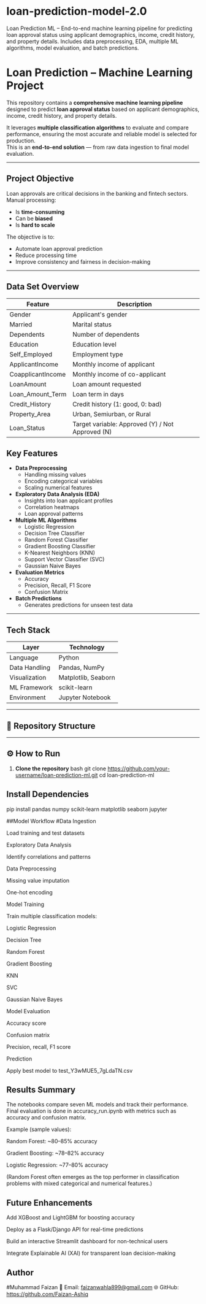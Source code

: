 # loan-prediction-model-2.0
Loan Prediction ML – End-to-end machine learning pipeline for predicting loan approval status using applicant demographics, income, credit history, and property details. Includes data preprocessing, EDA, multiple ML algorithms, model evaluation, and batch predictions.
#  Loan Prediction – Machine Learning Project

This repository contains a **comprehensive machine learning pipeline** designed to predict **loan approval status** based on applicant demographics, income, credit history, and property details.  

It leverages **multiple classification algorithms** to evaluate and compare performance, ensuring the most accurate and reliable model is selected for production.  
This is an **end-to-end solution** — from raw data ingestion to final model evaluation.

---

##  Project Objective

Loan approvals are critical decisions in the banking and fintech sectors. Manual processing:
- Is **time-consuming**
- Can be **biased**
- Is **hard to scale**

The objective is to:
- Automate loan approval prediction
- Reduce processing time
- Improve consistency and fairness in decision-making

---

## Data Set Overview

| Feature            | Description                                      |
| ------------------ | ------------------------------------------------ |
| Gender             | Applicant's gender                               |
| Married            | Marital status                                   |
| Dependents         | Number of dependents                             |
| Education          | Education level                                  |
| Self\_Employed     | Employment type                                  |
| ApplicantIncome    | Monthly income of applicant                      |
| CoapplicantIncome  | Monthly income of co-applicant                   |
| LoanAmount         | Loan amount requested                            |
| Loan\_Amount\_Term | Loan term in days                                |
| Credit\_History    | Credit history (1: good, 0: bad)                 |
| Property\_Area     | Urban, Semiurban, or Rural                       |
| Loan\_Status       | Target variable: Approved (Y) / Not Approved (N) |


##  Key Features

- **Data Preprocessing**
  - Handling missing values
  - Encoding categorical variables
  - Scaling numerical features
- **Exploratory Data Analysis (EDA)**
  - Insights into loan applicant profiles
  - Correlation heatmaps
  - Loan approval patterns
- **Multiple ML Algorithms**
  - Logistic Regression
  - Decision Tree Classifier
  - Random Forest Classifier
  - Gradient Boosting Classifier
  - K-Nearest Neighbors (KNN)
  - Support Vector Classifier (SVC)
  - Gaussian Naive Bayes
- **Evaluation Metrics**
  - Accuracy
  - Precision, Recall, F1 Score
  - Confusion Matrix
- **Batch Predictions**
  - Generates predictions for unseen test data

---

##  Tech Stack

| Layer           | Technology |
|-----------------|------------|
| Language        | Python     |
| Data Handling   | Pandas, NumPy |
| Visualization   | Matplotlib, Seaborn |
| ML Framework    | scikit-learn |
| Environment     | Jupyter Notebook |

---

## 📂 Repository Structure


---

## ⚙️ How to Run

1. **Clone the repository**
bash
git clone https://github.com/your-username/loan-prediction-ml.git
cd loan-prediction-ml

## Install Dependencies
pip install pandas numpy scikit-learn matplotlib seaborn jupyter

##Model Workflow
#Data Ingestion

Load training and test datasets

Exploratory Data Analysis

Identify correlations and patterns

Data Preprocessing

Missing value imputation

One-hot encoding

Model Training

Train multiple classification models:

Logistic Regression

Decision Tree

Random Forest

Gradient Boosting

KNN

SVC

Gaussian Naive Bayes

Model Evaluation

Accuracy score

Confusion matrix

Precision, recall, F1 score

Prediction

Apply best model to test_Y3wMUE5_7gLdaTN.csv

## Results Summary
The notebooks compare seven ML models and track their performance.
Final evaluation is done in accuracy_run.ipynb with metrics such as accuracy and confusion matrix.

Example (sample values):

Random Forest: ~80–85% accuracy

Gradient Boosting: ~78–82% accuracy

Logistic Regression: ~77–80% accuracy

(Random Forest often emerges as the top performer in classification problems with mixed categorical and numerical features.)

## Future Enhancements
Add XGBoost and LightGBM for boosting accuracy

Deploy as a Flask/Django API for real-time predictions

Build an interactive Streamlit dashboard for non-technical users

Integrate Explainable AI (XAI) for transparent loan decision-making


## Author
#Muhammad Faizan
📧 Email: faizanwahla899@gmail.com
🌐 GitHub: https://github.com/Faizan-Ashiq

